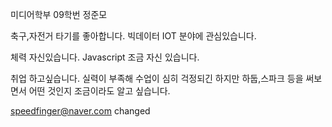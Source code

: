 미디어학부 09학번 정준모

축구,자전거 타기를 좋아합니다.
빅데이터 IOT 분야에 관심있습니다.

체력 자신있습니다.
Javascript 조금 자신 있습니다.

취업 하고싶습니다.
 실력이 부족해 수업이 심히 걱정되긴 하지만
하둡,스파크 등을 써보면서 어떤 것인지 조금이라도 알고 싶습니다.

speedfinger@naver.com
changed
